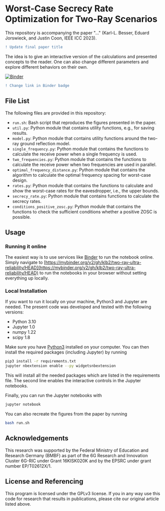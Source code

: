 # Worst-Case Secrecy Rate Optimization for Two-Ray Scenarios

This repository is accompanying the paper "..." (Karl-L. Besser, Eduard
Jorswieck, and Justin Coon, IEEE ICC 2023).

```diff
! Update final paper title
```

The idea is to give an interactive version of the calculations and presented
concepts to the reader. One can also change different parameters and explore
different behaviors on their own.


[![Binder](https://mybinder.org/badge_logo.svg)](https://mybinder.org/v2/gh/klb2/reproducible-paper-python-template/HEAD)

```diff
! Change link in Binder badge
```


## File List
The following files are provided in this repository:

- `run.sh`: Bash script that reproduces the figures presented in the paper.
- `util.py`: Python module that contains utility functions, e.g., for saving results.
- `model.py`: Python module that contains utility functions around the two-ray
  ground reflection model.
- `single_frequency.py`: Python module that contains the functions to calculate
  the receive power when a single frequency is used.
- `two_frequencies.py`: Python module that contains the functions to calculate
  the receive power when two frequencies are used in parallel.
- `optimal_frequency_distance.py`: Python module that contains the algorithm to
  calculate the optimal frequency spacing for worst-case design.
- `rates.py`: Python module that contains the functions to calculate and show
  the worst-case rates for the eavesdropper, i.e., the upper bounds.
- `secrecy_rate.py`: Python module that contains functions to calculate the
  secrecy rates.
- `conditions_positive_zosc.py`: Python module that contains the functions to
  check the sufficient conditions whether a positive ZOSC is possible.

## Usage
### Running it online
The easiest way is to use services like [Binder](https://mybinder.org/) to run
the notebook online. Simply navigate to
[https://mybinder.org/v2/gh/klb2/two-ray-ultra-reliability/HEAD](https://mybinder.org/v2/gh/klb2/two-ray-ultra-reliability/HEAD)
to run the notebooks in your browser without setting everything up locally.

### Local Installation
If you want to run it locally on your machine, Python3 and Jupyter are needed.
The present code was developed and tested with the following versions:

- Python 3.10
- Jupyter 1.0
- numpy 1.22
- scipy 1.8

Make sure you have [Python3](https://www.python.org/downloads/) installed on
your computer.
You can then install the required packages (including Jupyter) by running
```bash
pip3 install -r requirements.txt
jupyter nbextension enable --py widgetsnbextension
```
This will install all the needed packages which are listed in the requirements 
file. The second line enables the interactive controls in the Jupyter
notebooks.

Finally, you can run the Jupyter notebooks with
```bash
jupyter notebook
```

You can also recreate the figures from the paper by running
```bash
bash run.sh
```


## Acknowledgements
This research was supported by the Federal	Ministry of Education and Research
Germany (BMBF) as part of the 6G Research and Innovation Cluster 6G-RIC under
Grant 16KISK020K and by the EPSRC under grant number EP/T02612X/1.


## License and Referencing
This program is licensed under the GPLv3 license. If you in any way use this
code for research that results in publications, please cite our original
article listed above.
